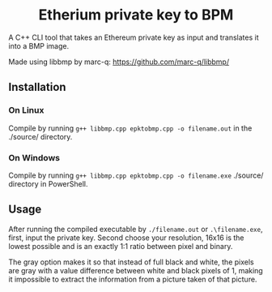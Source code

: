 <h1 align="center">Etherium private key to BPM</h1>
A C++ CLI tool that takes an Ethereum private key as input and translates it into a BMP image.

Made using libbmp by marc-q: https://github.com/marc-q/libbmp/

## Installation

### On Linux

Compile by running `g++ libbmp.cpp epktobmp.cpp -o filename.out` in the ./source/ directory.

### On Windows

Compile by running `g++ libbmp.cpp epktobmp.cpp -o filename.exe` ./source/ directory in PowerShell.

## Usage

After running the compiled executable by `./filename.out` or `.\filename.exe`, first, input the private key.
Second choose your resolution, 16x16 is the lowest possible and is an exactly 1:1 ratio between pixel and binary.  

The gray option makes it so that instead of full black and white, the pixels are gray with a value difference between white and black pixels of 1, making it impossible to extract the information from a picture taken of that picture.